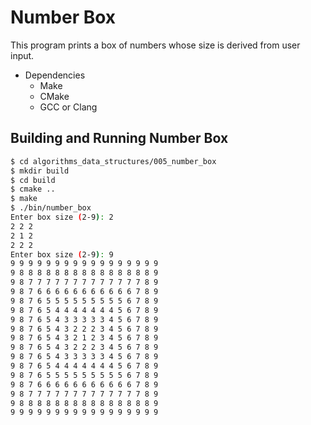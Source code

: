 # Number Box

This program prints a box of numbers whose size is derived from user input.

* Dependencies
  * Make
  * CMake
  * GCC or Clang

## Building and Running Number Box

```sh
$ cd algorithms_data_structures/005_number_box
$ mkdir build
$ cd build
$ cmake ..
$ make
$ ./bin/number_box
Enter box size (2-9): 2
2 2 2
2 1 2
2 2 2
Enter box size (2-9): 9
9 9 9 9 9 9 9 9 9 9 9 9 9 9 9 9 9
9 8 8 8 8 8 8 8 8 8 8 8 8 8 8 8 9
9 8 7 7 7 7 7 7 7 7 7 7 7 7 7 8 9
9 8 7 6 6 6 6 6 6 6 6 6 6 6 7 8 9
9 8 7 6 5 5 5 5 5 5 5 5 5 6 7 8 9
9 8 7 6 5 4 4 4 4 4 4 4 5 6 7 8 9
9 8 7 6 5 4 3 3 3 3 3 4 5 6 7 8 9
9 8 7 6 5 4 3 2 2 2 3 4 5 6 7 8 9
9 8 7 6 5 4 3 2 1 2 3 4 5 6 7 8 9
9 8 7 6 5 4 3 2 2 2 3 4 5 6 7 8 9
9 8 7 6 5 4 3 3 3 3 3 4 5 6 7 8 9
9 8 7 6 5 4 4 4 4 4 4 4 5 6 7 8 9
9 8 7 6 5 5 5 5 5 5 5 5 5 6 7 8 9
9 8 7 6 6 6 6 6 6 6 6 6 6 6 7 8 9
9 8 7 7 7 7 7 7 7 7 7 7 7 7 7 8 9
9 8 8 8 8 8 8 8 8 8 8 8 8 8 8 8 9
9 9 9 9 9 9 9 9 9 9 9 9 9 9 9 9 9
```

